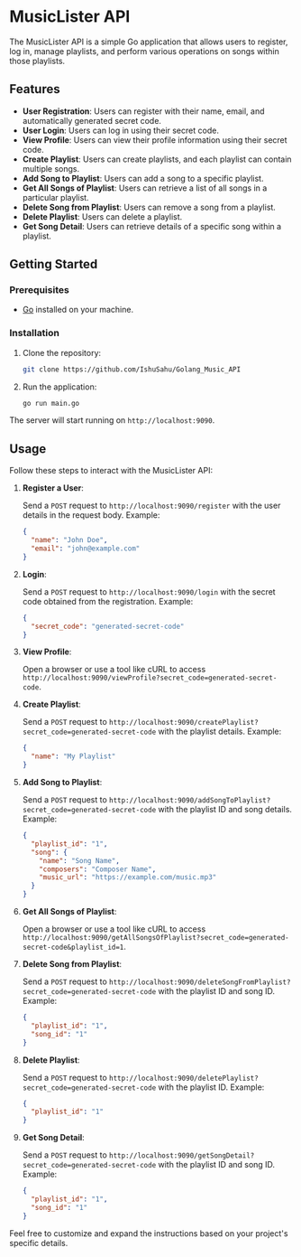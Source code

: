 # MusicLister API

The MusicLister API is a simple Go application that allows users to register, log in, manage playlists, and perform various operations on songs within those playlists.

## Features

- **User Registration**: Users can register with their name, email, and automatically generated secret code.
- **User Login**: Users can log in using their secret code.
- **View Profile**: Users can view their profile information using their secret code.
- **Create Playlist**: Users can create playlists, and each playlist can contain multiple songs.
- **Add Song to Playlist**: Users can add a song to a specific playlist.
- **Get All Songs of Playlist**: Users can retrieve a list of all songs in a particular playlist.
- **Delete Song from Playlist**: Users can remove a song from a playlist.
- **Delete Playlist**: Users can delete a playlist.
- **Get Song Detail**: Users can retrieve details of a specific song within a playlist.

## Getting Started

### Prerequisites

- [Go](https://golang.org/) installed on your machine.

### Installation

1. Clone the repository:

    ```bash
    git clone https://github.com/IshuSahu/Golang_Music_API
    ```

2. Run the application:

    ```bash
    go run main.go
    ```

The server will start running on `http://localhost:9090`.

## Usage

Follow these steps to interact with the MusicLister API:

1. **Register a User**:

    Send a `POST` request to `http://localhost:9090/register` with the user details in the request body. Example:

    ```json
    {
      "name": "John Doe",
      "email": "john@example.com"
    }
    ```

2. **Login**:

    Send a `POST` request to `http://localhost:9090/login` with the secret code obtained from the registration. Example:

    ```json
    {
      "secret_code": "generated-secret-code"
    }
    ```

3. **View Profile**:

    Open a browser or use a tool like cURL to access `http://localhost:9090/viewProfile?secret_code=generated-secret-code`.

4. **Create Playlist**:

    Send a `POST` request to `http://localhost:9090/createPlaylist?secret_code=generated-secret-code` with the playlist details. Example:

    ```json
    {
      "name": "My Playlist"
    }
    ```

5. **Add Song to Playlist**:

    Send a `POST` request to `http://localhost:9090/addSongToPlaylist?secret_code=generated-secret-code` with the playlist ID and song details. Example:

    ```json
    {
      "playlist_id": "1",
      "song": {
        "name": "Song Name",
        "composers": "Composer Name",
        "music_url": "https://example.com/music.mp3"
      }
    }
    ```

6. **Get All Songs of Playlist**:

    Open a browser or use a tool like cURL to access `http://localhost:9090/getAllSongsOfPlaylist?secret_code=generated-secret-code&playlist_id=1`.

7. **Delete Song from Playlist**:

    Send a `POST` request to `http://localhost:9090/deleteSongFromPlaylist?secret_code=generated-secret-code` with the playlist ID and song ID. Example:

    ```json
    {
      "playlist_id": "1",
      "song_id": "1"
    }
    ```

8. **Delete Playlist**:

    Send a `POST` request to `http://localhost:9090/deletePlaylist?secret_code=generated-secret-code` with the playlist ID. Example:

    ```json
    {
      "playlist_id": "1"
    }
    ```

9. **Get Song Detail**:

    Send a `POST` request to `http://localhost:9090/getSongDetail?secret_code=generated-secret-code` with the playlist ID and song ID. Example:

    ```json
    {
      "playlist_id": "1",
      "song_id": "1"
    }
    ```

Feel free to customize and expand the instructions based on your project's specific details.
